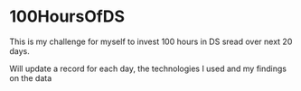# 100HoursOfDS

This is my challenge for myself to invest 100 hours in DS sread over next 20 days.

Will update a record for each day, the technologies I used and my findings on the data
